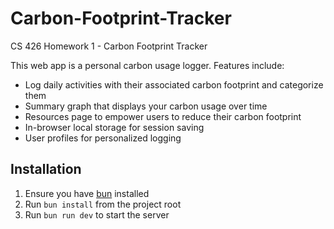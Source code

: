 # Carbon-Footprint-Tracker
CS 426 Homework 1 - Carbon Footprint Tracker

This web app is a personal carbon usage logger. Features include:
 - Log daily activities with their associated carbon footprint and categorize them
 - Summary graph that displays your carbon usage over time
 - Resources page to empower users to reduce their carbon footprint
 - In-browser local storage for session saving
 - User profiles for personalized logging

 ## Installation
 1. Ensure you have [bun](https://bun.sh) installed
 2. Run `bun install` from the project root
 3. Run `bun run dev` to start the server